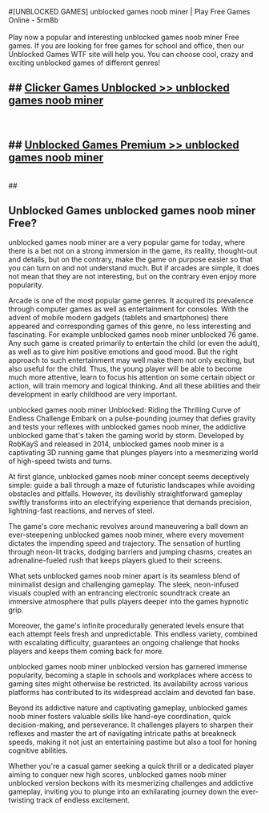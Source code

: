 #[UNBLOCKED GAMES] unblocked games noob miner | Play Free Games Online - 5rm8b <br>
<br>
Play now a popular and interesting unblocked games noob miner Free games. If you are looking for free games for school and office, then our Unblocked Games WTF site will help you. You can choose cool, crazy and exciting unblocked games of different genres!


## ##  [Clicker Games Unblocked >> unblocked games noob miner](http://freeplayer.one?title=unblocked_games_noob_miner&ref=22)
  <br>

##  ## [Unblocked Games Premium >> unblocked games noob miner](http://freeplayer.one?title=unblocked_games_noob_miner&ref=22)
  <br>
  ##



## Unblocked Games unblocked games noob miner Free?

unblocked games noob miner are a very popular game for today, where there is a bet not on a strong immersion in the game, its reality, thought-out and details, but on the contrary, make the game on purpose easier so that you can turn on and not understand much. But if arcades are simple, it does not mean that they are not interesting, but on the contrary even enjoy more popularity.

Arcade is one of the most popular game genres. It acquired its prevalence through computer games as well as entertainment for consoles. With the advent of mobile modern gadgets (tablets and smartphones) there appeared and corresponding games of this genre, no less interesting and fascinating. For example unblocked games noob miner unblocked 76 game. Any such game is created primarily to entertain the child (or even the adult), as well as to give him positive emotions and good mood. But the right approach to such entertainment may well make them not only exciting, but also useful for the child. Thus, the young player will be able to become much more attentive, learn to focus his attention on some certain object or action, will train memory and logical thinking. And all these abilities and their development in early childhood are very important.

unblocked games noob miner Unblocked: Riding the Thrilling Curve of Endless Challenge
Embark on a pulse-pounding journey that defies gravity and tests your reflexes with unblocked games noob miner, the addictive unblocked game that's taken the gaming world by storm. Developed by RobKayS and released in 2014, unblocked games noob miner is a captivating 3D running game that plunges players into a mesmerizing world of high-speed twists and turns.

At first glance, unblocked games noob miner concept seems deceptively simple: guide a ball through a maze of futuristic landscapes while avoiding obstacles and pitfalls. However, its devilishly straightforward gameplay swiftly transforms into an electrifying experience that demands precision, lightning-fast reactions, and nerves of steel.

The game's core mechanic revolves around maneuvering a ball down an ever-steepening unblocked games noob miner, where every movement dictates the impending speed and trajectory. The sensation of hurtling through neon-lit tracks, dodging barriers and jumping chasms, creates an adrenaline-fueled rush that keeps players glued to their screens.

What sets unblocked games noob miner apart is its seamless blend of minimalist design and challenging gameplay. The sleek, neon-infused visuals coupled with an entrancing electronic soundtrack create an immersive atmosphere that pulls players deeper into the games hypnotic grip.

Moreover, the game's infinite procedurally generated levels ensure that each attempt feels fresh and unpredictable. This endless variety, combined with escalating difficulty, guarantees an ongoing challenge that hooks players and keeps them coming back for more.

unblocked games noob miner unblocked version has garnered immense popularity, becoming a staple in schools and workplaces where access to gaming sites might otherwise be restricted. Its availability across various platforms has contributed to its widespread acclaim and devoted fan base.

Beyond its addictive nature and captivating gameplay, unblocked games noob miner fosters valuable skills like hand-eye coordination, quick decision-making, and perseverance. It challenges players to sharpen their reflexes and master the art of navigating intricate paths at breakneck speeds, making it not just an entertaining pastime but also a tool for honing cognitive abilities.

Whether you're a casual gamer seeking a quick thrill or a dedicated player aiming to conquer new high scores, unblocked games noob miner unblocked version beckons with its mesmerizing challenges and addictive gameplay, inviting you to plunge into an exhilarating journey down the ever-twisting track of endless excitement.